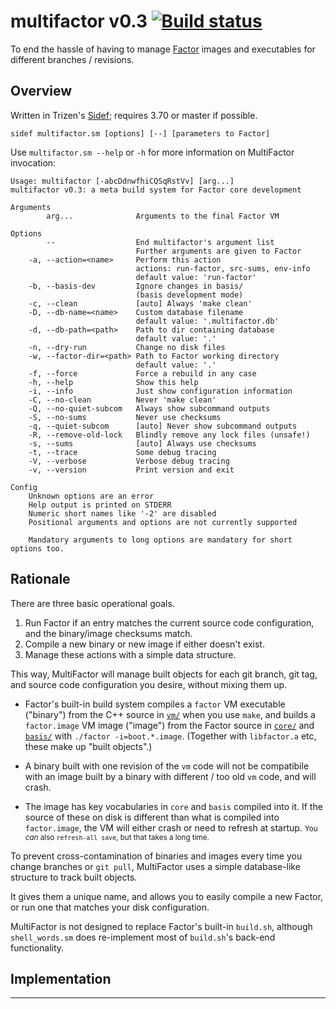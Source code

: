 # multifactor v0.3 [![Build status](https://api.travis-ci.org/catb0t/multifactor.svg?branch=master)](https://travis-ci.org/catb0t/multifactor)

To end the hassle of having to manage [Factor](https://github.com/factor/factor) images and executables for different branches / revisions.

## Overview

Written in Trizen's [Sidef](https://github.com/trizen/sidef); requires 3.70 or master if possible.

`sidef multifactor.sm [options] [--] [parameters to Factor]`

Use `multifactor.sm --help` or `-h` for more information on MultiFactor invocation:

```
Usage: multifactor [-abcDdnwfhiCQSqRstVv] [arg...]
multifactor v0.3: a meta build system for Factor core development

Arguments
	    arg...              Arguments to the final Factor VM

Options
	    --                  End multifactor's argument list
	                        Further arguments are given to Factor
	-a, --action=<name>     Perform this action
	                        actions: run-factor, src-sums, env-info
	                        default value: 'run-factor'
	-b, --basis-dev         Ignore changes in basis/
	                        (basis development mode)
	-c, --clean             [auto] Always 'make clean'
	-D, --db-name=<name>    Custom database filename
	                        default value: '.multifactor.db'
	-d, --db-path=<path>    Path to dir containing database
	                        default value: '.'
	-n, --dry-run           Change no disk files
	-w, --factor-dir=<path> Path to Factor working directory
	                        default value: '.'
	-f, --force             Force a rebuild in any case
	-h, --help              Show this help
	-i, --info              Just show configuration information
	-C, --no-clean          Never 'make clean'
	-Q, --no-quiet-subcom   Always show subcommand outputs
	-S, --no-sums           Never use checksums
	-q, --quiet-subcom      [auto] Never show subcommand outputs
	-R, --remove-old-lock   Blindly remove any lock files (unsafe!)
	-s, --sums              [auto] Always use checksums
	-t, --trace             Some debug tracing
	-V, --verbose           Verbose debug tracing
	-v, --version           Print version and exit

Config
	Unknown options are an error
	Help output is printed on STDERR
	Numeric short names like '-2' are disabled
	Positional arguments and options are not currently supported

	Mandatory arguments to long options are mandatory for short options too.
```

## Rationale

There are three basic operational goals.

1. Run Factor if an entry matches the current source code configuration, and the binary/image checksums match.
2. Compile a new binary or new image if either doesn't exist.
3. Manage these actions with a simple data structure.

This way, MultiFactor will manage built objects for each git branch, git tag, and source code configuration you desire, without mixing them up.

* Factor's built-in build system compiles a `factor` VM executable ("binary") from the C++ source in [`vm/`](https://github.com/factor/factor/tree/master/vm) when you use `make`, and builds a `factor.image` VM image ("image") from the Factor source in [`core/`](https://github.com/factor/factor/tree/master/core) and [`basis/`](https://github.com/factor/factor/tree/master/basis) with `./factor -i=boot.*.image`. (Together with `libfactor.a` etc, these make up "built objects".)

* A binary built with one revision of the `vm` code will not be compatibile with an image built by a binary with different / too old `vm` code, and will crash.

* The image has key vocabularies in `core` and `basis` compiled into it. If the source of these on disk is different than what is compiled into `factor.image`, the VM will either crash or need to refresh at startup. <small> You *can* also `refresh-all save`, but that takes a long time. </small>

To prevent cross-contamination of binaries and images every time you change branches or `git pull`, MultiFactor uses a simple database-like structure to track built objects.

It gives them a unique name, and allows you to easily compile a new Factor, or run one that matches your disk configuration.

MultiFactor is not designed to replace Factor's built-in `build.sh`, although `shell_words.sm` does re-implement most of `build.sh`'s back-end functionality.

## Implementation


---

<!--
* put this executable script somewhere in your `$PATH` (optional: name it `factor`)

* `export FACTOR_FOLDER` as the path to your [factor/factor](https://github.com/factor/factor) git repository in your `.bashrc`, and `source ~/.bashrc`

* (optional) `export TRIM_HASH_TO` to control the length the hashes are cut to (longer prevents collisions, shorter is better for your filesystem; default=12)

* run the script with any argument: `factor.bash a`; it will build a binary and image for your current branch

* checkout a different `factor/factor` branch

* run the script with an argument again and it builds a new, separate binary and image for the branch

* if the image compilation crashes, it will re-bootstrap indefinitely until it builds a working image (or you kill it)

  if the `boot.*.image` is from a commit near-ish that of `core/*` and `basis/*`, it will probably build... eventually

  otherwise [manually download the image](https://downloads.factorcode.org/images/build) closest in age to `core` and `basis`

requires: `bash` approx. >= `4.3`, `git` >= `1.78`, `dc`, `stat`, `fold`, etc

Linux / Unix only currently (it might work on mac os, haven't ported to Windows CMD yet)

it will only rebuild the binary when

1. it gets at least 1 argument that isn't `--` or `noop`, and
2. the hash in the binary's filename is different than the hash created from files in `resource:vm/` and the argument wasn't `nomtime` [no modified time]

it will only rebuild the image when

1. it gets at least 1 argument that isn't `--` or `noop`, and
2. the hash in the image's filename is different than the hash created from files in `resource:basis/` and `resource:core/` or and the argument wasn't `nomtime` or
3. `refresh-all` fails due to inconsistency between the image, and the source files in `resource:basis/` or `resource:core/`

use `multifactor --force-rebuild` to trigger a branch rebuild regardless of existing files or modified times

use `multifactor --no-op` to print information and do nothing

arguments after `--` will be passed to the final Factor VM (if it runs successfully)

## notes

* **you may want to add a line like `_[A-Za-z0-9.-_]*_factor.*` to your global gitignore (`core.excludesFile`) to avoid tracking the per-branch binaries / images**

* due to the "unique" way `GIT_LABEL` is determined in Factor's `GNUmakefile`, the value of `vm-git-label` in Factor may be unexpected and may not represent the actual git branch the binary and image have been built from

-->
